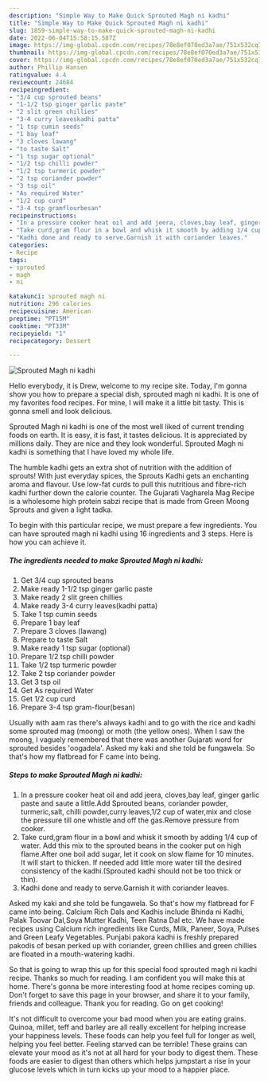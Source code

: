 ```yaml
---
description: "Simple Way to Make Quick Sprouted Magh ni kadhi"
title: "Simple Way to Make Quick Sprouted Magh ni kadhi"
slug: 1859-simple-way-to-make-quick-sprouted-magh-ni-kadhi
date: 2022-06-04T15:58:15.587Z
image: https://img-global.cpcdn.com/recipes/78e8ef070ed3a7ae/751x532cq70/sprouted-magh-ni-kadhi-recipe-main-photo.jpg
thumbnail: https://img-global.cpcdn.com/recipes/78e8ef070ed3a7ae/751x532cq70/sprouted-magh-ni-kadhi-recipe-main-photo.jpg
cover: https://img-global.cpcdn.com/recipes/78e8ef070ed3a7ae/751x532cq70/sprouted-magh-ni-kadhi-recipe-main-photo.jpg
author: Phillip Hansen
ratingvalue: 4.4
reviewcount: 24684
recipeingredient:
- "3/4 cup sprouted beans"
- "1-1/2 tsp ginger garlic paste"
- "2 slit green chillies"
- "3-4 curry leaveskadhi patta"
- "1 tsp cumin seeds"
- "1 bay leaf"
- "3 cloves lawang"
- "to taste Salt"
- "1 tsp sugar optional"
- "1/2 tsp chilli powder"
- "1/2 tsp turmeric powder"
- "2 tsp coriander powder"
- "3 tsp oil"
- "As required Water"
- "1/2 cup curd"
- "3-4 tsp gramflourbesan"
recipeinstructions:
- "In a pressure cooker heat oil and add jeera, cloves,bay leaf, ginger garlic paste and saute a little.Add Sprouted beans, coriander powder, turmeric,salt, chilli powder,curry leaves,1/2 cup of water,mix and close the pressure till one whistle and off the gas.Remove pressure from cooker."
- "Take curd,gram flour in a bowl and whisk it smooth by adding 1/4 cup of water. Add this mix to the sprouted beans in the cooker put on high flame.After one boil add sugar, let it cook on slow flame for 10 minutes. It will start to thicken. If needed add little more water till the desired consistency of the kadhi.(Sprouted kadhi should not be too thick or thin)."
- "Kadhi done and ready to serve.Garnish it with coriander leaves."
categories:
- Recipe
tags:
- sprouted
- magh
- ni

katakunci: sprouted magh ni 
nutrition: 296 calories
recipecuisine: American
preptime: "PT15M"
cooktime: "PT33M"
recipeyield: "1"
recipecategory: Dessert

---
```



![Sprouted Magh ni kadhi](https://img-global.cpcdn.com/recipes/78e8ef070ed3a7ae/751x532cq70/sprouted-magh-ni-kadhi-recipe-main-photo.jpg)

Hello everybody, it is Drew, welcome to my recipe site. Today, I'm gonna show you how to prepare a special dish, sprouted magh ni kadhi. It is one of my favorites food recipes. For mine, I will make it a little bit tasty. This is gonna smell and look delicious.

Sprouted Magh ni kadhi is one of the most well liked of current trending foods on earth. It is easy, it is fast, it tastes delicious. It is appreciated by millions daily. They are nice and they look wonderful. Sprouted Magh ni kadhi is something that I have loved my whole life.

The humble kadhi gets an extra shot of nutrition with the addition of sprouts! With just everyday spices, the Sprouts Kadhi gets an enchanting aroma and flavour. Use low-fat curds to pull this nutritious and fibre-rich kadhi further down the calorie counter. The Gujarati Vagharela Mag Recipe is a wholesome high protein sabzi recipe that is made from Green Moong Sprouts and given a light tadka.


To begin with this particular recipe, we must prepare a few ingredients. You can have sprouted magh ni kadhi using 16 ingredients and 3 steps. Here is how you can achieve it.

<!--inarticleads1-->

##### The ingredients needed to make Sprouted Magh ni kadhi:

1. Get 3/4 cup sprouted beans
1. Make ready 1-1/2 tsp ginger garlic paste
1. Make ready 2 slit green chillies
1. Make ready 3-4 curry leaves(kadhi patta)
1. Take 1 tsp cumin seeds
1. Prepare 1 bay leaf
1. Prepare 3 cloves (lawang)
1. Prepare to taste Salt
1. Make ready 1 tsp sugar (optional)
1. Prepare 1/2 tsp chilli powder
1. Take 1/2 tsp turmeric powder
1. Take 2 tsp coriander powder
1. Get 3 tsp oil
1. Get As required Water
1. Get 1/2 cup curd
1. Prepare 3-4 tsp gram-flour(besan)


Usually with aam ras there&#39;s always kadhi and to go with the rice and kadhi some sprouted mag (moong) or moth (the yellow ones). When I saw the moong, I vaguely remembered that there was another Gujarati word for sprouted besides &#39;oogadela&#39;. Asked my kaki and she told be fungawela. So that&#39;s how my flatbread for F came into being. 

<!--inarticleads2-->

##### Steps to make Sprouted Magh ni kadhi:

1. In a pressure cooker heat oil and add jeera, cloves,bay leaf, ginger garlic paste and saute a little.Add Sprouted beans, coriander powder, turmeric,salt, chilli powder,curry leaves,1/2 cup of water,mix and close the pressure till one whistle and off the gas.Remove pressure from cooker.
1. Take curd,gram flour in a bowl and whisk it smooth by adding 1/4 cup of water. Add this mix to the sprouted beans in the cooker put on high flame.After one boil add sugar, let it cook on slow flame for 10 minutes. It will start to thicken. If needed add little more water till the desired consistency of the kadhi.(Sprouted kadhi should not be too thick or thin).
1. Kadhi done and ready to serve.Garnish it with coriander leaves.


Asked my kaki and she told be fungawela. So that&#39;s how my flatbread for F came into being. Calcium Rich Dals and Kadhis include Bhinda ni Kadhi, Palak Toovar Dal,Soya Mutter Kadhi, Teen Ratna Dal etc. We have made recipes using Calcium rich ingredients like Curds, Milk, Paneer, Soya, Pulses and Green Leafy Vegetables. Punjabi pakora kadhi is freshly prepared pakodis of besan perked up with coriander, green chillies and green chillies are floated in a mouth-watering kadhi. 

So that is going to wrap this up for this special food sprouted magh ni kadhi recipe. Thanks so much for reading. I am confident you will make this at home. There's gonna be more interesting food at home recipes coming up. Don't forget to save this page in your browser, and share it to your family, friends and colleague. Thank you for reading. Go on get cooking!

It's not difficult to overcome your bad mood when you are eating grains. Quinoa, millet, teff and barley are all really excellent for helping increase your happiness levels. These foods can help you feel full for longer as well, helping you feel better. Feeling starved can be terrible! These grains can elevate your mood as it's not at all hard for your body to digest them. These foods are easier to digest than others which helps jumpstart a rise in your glucose levels which in turn kicks up your mood to a happier place.
